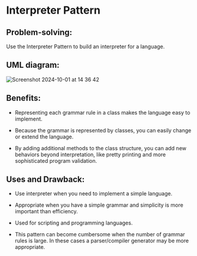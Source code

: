 # Interpreter Pattern
## Problem-solving:
Use the Interpreter Pattern to build an interpreter for a language.

## UML diagram:
![Screenshot 2024-10-01 at 14 36 42](https://github.com/user-attachments/assets/9d5363d3-d97d-4da3-a80e-fa36529fe56a)

## Benefits:
- Representing each grammar rule in a class makes the language easy to implement.

- Because the grammar is represented by classes, you can easily change or extend the language.

- By adding additional methods to the class structure, you can add new behaviors beyond interpretation, like pretty printing and more sophisticated program validation.

## Uses and Drawback:
- Use interpreter when you need to implement a simple language.

- Appropriate when you have a simple grammar and simplicity is more important than efficiency.

- Used for scripting and programming languages.

- This pattern can become cumbersome when the number of grammar rules is large. In these cases a parser/compiler generator may be more appropriate.
